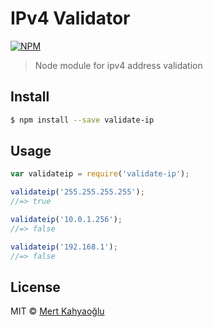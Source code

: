 #  IPv4 Validator

[![NPM](https://nodei.co/npm/validate-ip.png?downloads=true&downloadRank=true&stars=true)](https://nodei.co/npm/validate-ip/)

> Node module for ipv4 address validation

## Install

```sh
$ npm install --save validate-ip
```


## Usage

```js
var validateip = require('validate-ip');

validateip('255.255.255.255');
//=> true

validateip('10.0.1.256');
//=> false

validateip('192.168.1');
//=> false
```


## License

MIT © [Mert Kahyaoğlu](https://mertkahyaoglu.github.io)
